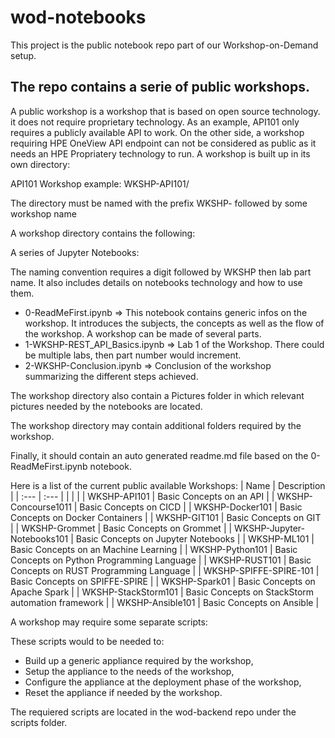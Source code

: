 # wod-notebooks
This project is the public notebook repo part of our Workshop-on-Demand setup.

## The repo contains a serie of public workshops.
A public workshop is a workshop that is based on open source technology. it does not require proprietary technology. As an example, API101 only requires a publicly available API to work. On the other side, a workshop requiring HPE OneView API endpoint can not be considered as public as it needs an HPE Propriatery technology to run.
A workshop is built up in its own directory: 

API101 Workshop example: WKSHP-API101/

The directory must be named with the prefix WKSHP- followed by some workshop name

A workshop directory contains the following:

A series of Jupyter Notebooks: 

The naming convention requires a digit followed by WKSHP then lab part name. It also includes details on notebooks technology and how to use them.

* 0-ReadMeFirst.ipynb => This notebook contains generic infos on the workshop. It introduces the subjects, the concepts as well as the flow of the workshop. A workshop can be made of several parts. 
* 1-WKSHP-REST_API_Basics.ipynb => Lab 1 of the Workshop. There could be multiple labs, then part number would increment.
* 2-WKSHP-Conclusion.ipynb => Conclusion of the workshop summarizing the different steps achieved.

The workshop directory also contain a Pictures folder in which relevant pictures needed by the notebooks are located.

The workshop directory may contain additional folders required by the workshop.

Finally, it should contain an auto generated readme.md file based on the 0-ReadMeFirst.ipynb notebook.

Here is a list of the current public available Workshops:
|   Name      | Description | 
| :---        |  :---   | 
|      |       | 
| WKSHP-API101  | Basic Concepts on an API        | 
| WKSHP-Concourse1011  | Basic Concepts on CICD        | 
| WKSHP-Docker101  | Basic Concepts on Docker Containers        | 
| WKSHP-GIT101  | Basic Concepts on GIT        | 
| WKSHP-Grommet  | Basic Concepts on Grommet        | 
| WKSHP-Jupyter-Notebooks101  | Basic Concepts on Jupyter Notebooks        | 
| WKSHP-ML101 | Basic Concepts on an Machine Learning       | 
| WKSHP-Python101  | Basic Concepts on Python Programming Language        | 
| WKSHP-RUST101  | Basic Concepts on RUST Programming Language        | 
| WKSHP-SPIFFE-SPIRE-101  | Basic Concepts on SPIFFE-SPIRE        | 
| WKSHP-Spark01  | Basic Concepts on Apache Spark         | 
| WKSHP-StackStorm101 | Basic Concepts on StackStorm automation framework       | 
| WKSHP-Ansible101  | Basic Concepts on Ansible        | 

A workshop may require some separate scripts:

These scripts would to be needed to:
* Build up a generic appliance required by the workshop,
* Setup the appliance to the needs of the workshop,
* Configure the appliance at the deployment phase of the workshop,
* Reset the appliance if needed by the workshop.

The requiered scripts are located in the wod-backend repo under the scripts folder.
